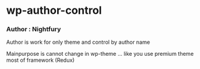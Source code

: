 # wp-author-control

### Author : Nightfury

Author is work for only theme and control by author name

Mainpurpose is cannot change in wp-theme ... like you use premium theme most of framework (Redux)
